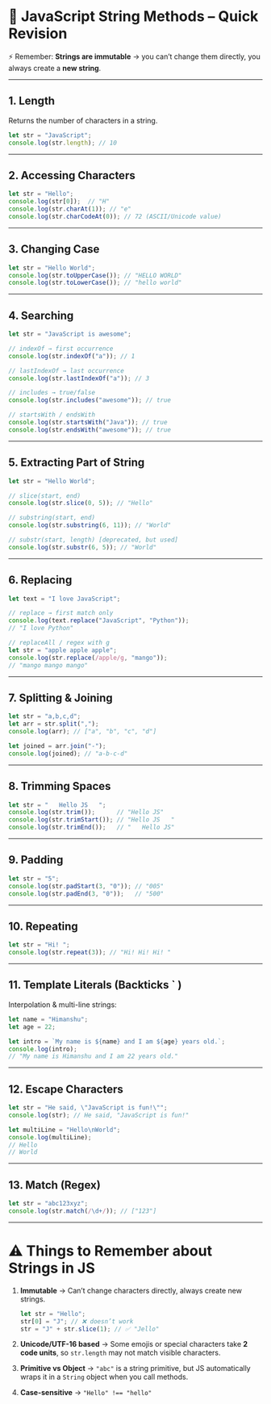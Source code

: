 # 📌 JavaScript String Methods – Quick Revision

⚡ Remember: **Strings are immutable** → you can’t change them directly, you always create a **new string**.

---

## 1. **Length**
Returns the number of characters in a string.
```js
let str = "JavaScript";
console.log(str.length); // 10
```

---

## 2. **Accessing Characters**
```js
let str = "Hello";
console.log(str[0]);  // "H"
console.log(str.charAt(1)); // "e"
console.log(str.charCodeAt(0)); // 72 (ASCII/Unicode value)
```

---

## 3. **Changing Case**
```js
let str = "Hello World";
console.log(str.toUpperCase()); // "HELLO WORLD"
console.log(str.toLowerCase()); // "hello world"
```

---

## 4. **Searching**
```js
let str = "JavaScript is awesome";

// indexOf → first occurrence
console.log(str.indexOf("a")); // 1

// lastIndexOf → last occurrence
console.log(str.lastIndexOf("a")); // 3

// includes → true/false
console.log(str.includes("awesome")); // true

// startsWith / endsWith
console.log(str.startsWith("Java")); // true
console.log(str.endsWith("awesome")); // true
```

---

## 5. **Extracting Part of String**
```js
let str = "Hello World";

// slice(start, end)
console.log(str.slice(0, 5)); // "Hello"

// substring(start, end)
console.log(str.substring(6, 11)); // "World"

// substr(start, length) [deprecated, but used]
console.log(str.substr(6, 5)); // "World"
```

---

## 6. **Replacing**
```js
let text = "I love JavaScript";

// replace → first match only
console.log(text.replace("JavaScript", "Python")); 
// "I love Python"

// replaceAll / regex with g
let str = "apple apple apple";
console.log(str.replace(/apple/g, "mango"));
// "mango mango mango"
```

---

## 7. **Splitting & Joining**
```js
let str = "a,b,c,d";
let arr = str.split(","); 
console.log(arr); // ["a", "b", "c", "d"]

let joined = arr.join("-");
console.log(joined); // "a-b-c-d"
```

---

## 8. **Trimming Spaces**
```js
let str = "   Hello JS   ";
console.log(str.trim());      // "Hello JS"
console.log(str.trimStart()); // "Hello JS   "
console.log(str.trimEnd());   // "   Hello JS"
```

---

## 9. **Padding**
```js
let str = "5";
console.log(str.padStart(3, "0")); // "005"
console.log(str.padEnd(3, "0"));   // "500"
```

---

## 10. **Repeating**
```js
let str = "Hi! ";
console.log(str.repeat(3)); // "Hi! Hi! Hi! "
```

---

## 11. **Template Literals (Backticks ` )**
Interpolation & multi-line strings:
```js
let name = "Himanshu";
let age = 22;

let intro = `My name is ${name} and I am ${age} years old.`;
console.log(intro);
// "My name is Himanshu and I am 22 years old."
```

---

## 12. **Escape Characters**
```js
let str = "He said, \"JavaScript is fun!\"";
console.log(str); // He said, "JavaScript is fun!"

let multiLine = "Hello\nWorld"; 
console.log(multiLine);
// Hello
// World
```

---

## 13. **Match (Regex)**
```js
let str = "abc123xyz";
console.log(str.match(/\d+/)); // ["123"]
```

---

# ⚠️ Things to Remember about Strings in JS
1. **Immutable** → Can’t change characters directly, always create new strings.  
   ```js
   let str = "Hello";
   str[0] = "J"; // ❌ doesn’t work
   str = "J" + str.slice(1); // ✅ "Jello"
   ```

2. **Unicode/UTF-16 based** → Some emojis or special characters take **2 code units**, so `str.length` may not match visible characters.  

3. **Primitive vs Object** → `"abc"` is a string primitive, but JS automatically wraps it in a `String` object when you call methods.

4. **Case-sensitive** → `"Hello" !== "hello"`
